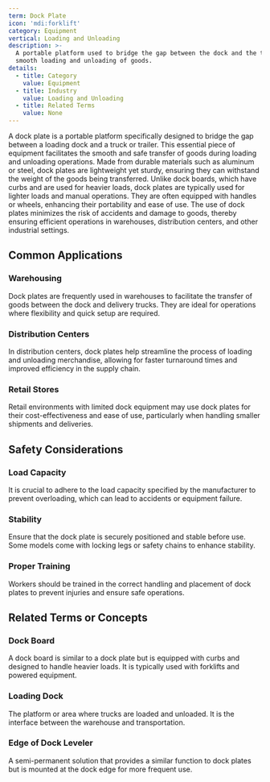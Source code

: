 ```yaml
---
term: Dock Plate
icon: 'mdi:forklift'
category: Equipment
vertical: Loading and Unloading
description: >-
  A portable platform used to bridge the gap between the dock and the truck for
  smooth loading and unloading of goods.
details:
  - title: Category
    value: Equipment
  - title: Industry
    value: Loading and Unloading
  - title: Related Terms
    value: None
---
```

A dock plate is a portable platform specifically designed to bridge the gap between a loading dock and a truck or trailer. This essential piece of equipment facilitates the smooth and safe transfer of goods during loading and unloading operations. Made from durable materials such as aluminum or steel, dock plates are lightweight yet sturdy, ensuring they can withstand the weight of the goods being transferred. Unlike dock boards, which have curbs and are used for heavier loads, dock plates are typically used for lighter loads and manual operations. They are often equipped with handles or wheels, enhancing their portability and ease of use. The use of dock plates minimizes the risk of accidents and damage to goods, thereby ensuring efficient operations in warehouses, distribution centers, and other industrial settings.

## Common Applications

### Warehousing
Dock plates are frequently used in warehouses to facilitate the transfer of goods between the dock and delivery trucks. They are ideal for operations where flexibility and quick setup are required.

### Distribution Centers
In distribution centers, dock plates help streamline the process of loading and unloading merchandise, allowing for faster turnaround times and improved efficiency in the supply chain.

### Retail Stores
Retail environments with limited dock equipment may use dock plates for their cost-effectiveness and ease of use, particularly when handling smaller shipments and deliveries.

## Safety Considerations

### Load Capacity
It is crucial to adhere to the load capacity specified by the manufacturer to prevent overloading, which can lead to accidents or equipment failure.

### Stability
Ensure that the dock plate is securely positioned and stable before use. Some models come with locking legs or safety chains to enhance stability.

### Proper Training
Workers should be trained in the correct handling and placement of dock plates to prevent injuries and ensure safe operations.

## Related Terms or Concepts

### Dock Board
A dock board is similar to a dock plate but is equipped with curbs and designed to handle heavier loads. It is typically used with forklifts and powered equipment.

### Loading Dock
The platform or area where trucks are loaded and unloaded. It is the interface between the warehouse and transportation.

### Edge of Dock Leveler
A semi-permanent solution that provides a similar function to dock plates but is mounted at the dock edge for more frequent use.
